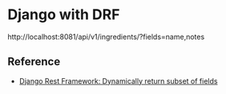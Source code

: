 # Django with DRF

http://localhost:8081/api/v1/ingredients/?fields=name,notes

## Reference

* [Django Rest Framework: Dynamically return subset of fields](https://stackoverflow.com/questions/23643204/django-rest-framework-dynamically-return-subset-of-fields)